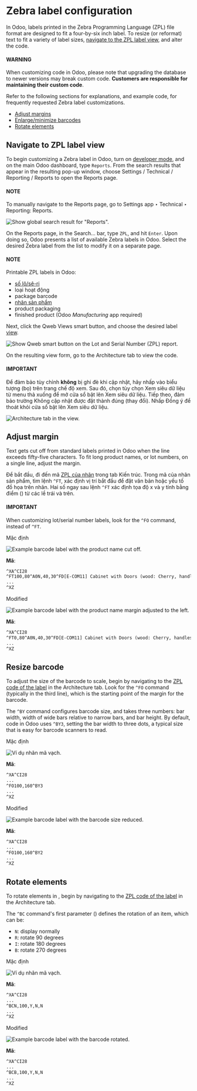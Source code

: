 # Zebra label configuration

In Odoo, labels printed in the Zebra Programming Language (ZPL) file format are designed to fit a
four-by-six inch label. To resize (or reformat) text to fit a variety of  label sizes,
[navigate to the ZPL label view](#inventory-shipping-receiving-zpl-view), and alter the 
code.

#### WARNING
When customizing code in Odoo, please note that upgrading the database to newer versions may
break custom  code. **Customers are responsible for maintaining their custom code**.

Refer to the following sections for explanations, and example code, for frequently requested Zebra
label customizations.

- [Adjust margins](#inventory-shipping-receiving-margin)
- [Enlarge/minimize barcodes](#inventory-shipping-receiving-resize)
- [Rotate elements](#inventory-shipping-receiving-rotate)

<a id="inventory-shipping-receiving-zpl-view"></a>

## Navigate to ZPL label view

To begin customizing a Zebra label in Odoo, turn on [developer mode](applications/general/developer_mode.md#developer-mode), and on
the main Odoo dashboard, type `Reports`. From the search results that appear in the resulting pop-up
window, choose Settings / Technical / Reporting / Reports to open the
Reports page.

#### NOTE
To manually navigate to the Reports page, go to Settings app ‣
Technical ‣ Reporting: Reports.

![Show global search result for "Reports".](../../../../../.gitbook/assets/search.png)

On the Reports page, in the Search... bar, type `ZPL`, and hit `Enter`.
Upon doing so, Odoo presents a list of available Zebra labels in Odoo. Select the desired Zebra
label from the list to modify it on a separate page.

#### NOTE
Printable ZPL labels in Odoo:

- [số lô/sê-ri](applications/inventory_and_mrp/inventory/shipping_receiving/setup_configuration/print_on_validation.md#inventory-shipping-receiving-lot-sn-labels)
- loại hoạt động
- package barcode
- [nhãn sản phẩm](applications/inventory_and_mrp/inventory/shipping_receiving/setup_configuration/print_on_validation.md#inventory-shipping-receiving-product-labels)
- product packaging
- finished product (Odoo *Manufacturing* app required)

Next, click the <i class="fa fa-code"></i> Qweb Views smart button, and choose the desired label
[view](developer/reference/user_interface/view_records.md).

![Show Qweb smart button on the Lot and Serial Number (ZPL) report.](../../../../../.gitbook/assets/qweb-views.png)

On the resulting view form, go to the Architecture tab to view the  code.

#### IMPORTANT
Để đảm bảo tùy chỉnh **không** bị ghi đè khi cập nhật, hãy nhấp vào biểu tượng <i class="fa fa-bug"></i> (bọ) trên trang chế độ xem. Sau đó, chọn tùy chọn Xem siêu dữ liệu từ menu thả xuống để mở cửa sổ bật lên Xem siêu dữ liệu. Tiếp theo, đảm bảo trường Không cập nhật được đặt thành đúng (thay đổi). Nhấp Đồng ý để thoát khỏi cửa sổ bật lên Xem siêu dữ liệu.

![Architecture tab in the view.](../../../../../.gitbook/assets/architecture.png)

<a id="inventory-shipping-receiving-margin"></a>

## Adjust margin

Text gets cut off from standard  labels printed in Odoo when the line exceeds fifty-five
characters. To fit long product names, or lot numbers, on a single line, adjust the margin.

Để bắt đầu, đi đến mã [ZPL của nhãn](#inventory-shipping-receiving-zpl-view) trong tab Kiến trúc. Trong mã  của nhãn sản phẩm, tìm lệnh `^FT`, xác định vị trí bắt đầu để đặt văn bản hoặc yếu tố đồ họa trên nhãn. Hai số ngay sau lệnh `^FT` xác định tọa độ x và y tính bằng điểm () từ các lề trái và trên.

#### IMPORTANT
When customizing lot/serial number labels, look for the `^FO` command, instead of `^FT`.

Mặc định

![Example barcode label with the product name cut off.](../../../../../.gitbook/assets/default-margin.png)

**Mã**:

```xml
^XA^CI28
^FT100,80^A0N,40,30^FD[E-COM11] Cabinet with Doors (wood: Cherry, handles: brass)^FS
...
^XZ
```

Modified

![Example barcode label with the product name margin adjusted to the left.](../../../../../.gitbook/assets/fixed-margin.png)

**Mã**:

```xml
^XA^CI28
^FT0,80^A0N,40,30^FD[E-COM11] Cabinet with Doors (wood: Cherry, handles: brass)^FS
...
^XZ
```

<a id="inventory-shipping-receiving-resize"></a>

## Resize barcode

To adjust the size of the barcode to scale, begin by navigating to the [ZPL code of the label](#inventory-shipping-receiving-zpl-view) in the Architecture tab. Look for the `^FO`
command (typically in the third line), which is the starting point of the margin for the barcode.

The `^BY` command configures barcode size, and takes three numbers: bar width, width of wide bars
relative to narrow bars, and bar height. By default,  code in Odoo uses `^BY3`, setting the bar
width to three dots, a typical size that is easy for barcode scanners to read.

Mặc định

![Ví dụ nhãn mã vạch.](../../../../../.gitbook/assets/normal-barcode.png)

**Mã**:

```xml
^XA^CI28
...
^FO100,160^BY3
...
^XZ
```

Modified

![Example barcode label with the barcode size reduced.](../../../../../.gitbook/assets/shrink-barcode.png)

**Mã**:

```xml
^XA^CI28
...
^FO100,160^BY2
...
^XZ
```

<a id="inventory-shipping-receiving-rotate"></a>

## Rotate elements

To rotate elements in , begin by navigating to the [ZPL code of the label](#inventory-shipping-receiving-zpl-view) in the Architecture tab.

The `^BC` command's first parameter ()
defines the rotation of an item, which can be:

- `N`: display normally
- `R`: rotate 90 degrees
- `I`: rotate 180 degrees
- `B`: rotate 270 degrees

Mặc định

![Ví dụ nhãn mã vạch.](../../../../../.gitbook/assets/lot.png)

**Mã**:

```xml
^XA^CI28
...
^BCN,100,Y,N,N
...
^XZ
```

Modified

![Example barcode label with the barcode rotated.](../../../../../.gitbook/assets/rotate.png)

**Mã**:

```xml
^XA^CI28
...
^BCB,100,Y,N,N
...
^XZ
```
